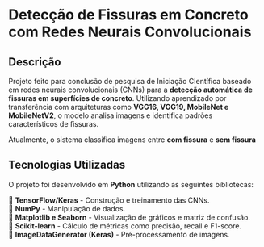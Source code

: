 ﻿#  Detecção de Fissuras em Concreto com Redes Neurais Convolucionais  

## Descrição  
Projeto feito para conclusão de pesquisa de Iniciação CIentífica baseado em redes neurais convolucionais (CNNs) para a **detecção automática de fissuras em superfícies de concreto**. Utilizando aprendizado por transferência com arquiteturas como **VGG16, VGG19, MobileNet e MobileNetV2**, o modelo analisa imagens e identifica padrões característicos de fissuras.  

Atualmente, o sistema classifica imagens entre **com fissura** e **sem fissura**

## Tecnologias Utilizadas  
O projeto foi desenvolvido em **Python** utilizando as seguintes bibliotecas:  

🔹 **TensorFlow/Keras** - Construção e treinamento das CNNs.  
🔹 **NumPy** - Manipulação de dados.  
🔹 **Matplotlib e Seaborn** - Visualização de gráficos e matriz de confusão.  
🔹 **Scikit-learn** - Cálculo de métricas como precisão, recall e F1-score.  
🔹 **ImageDataGenerator (Keras)** - Pré-processamento de imagens.  
